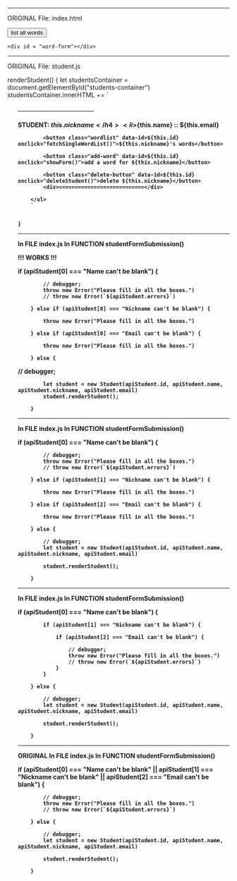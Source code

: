 










______________________________


ORIGINAL File:      index.html

<body>
    <div id = "container">
        <button id = "list-all-words" onclick="fetchWords()">list all words</button>
        <div id = "student-form"></div>    
        <div id = "students-container"></div>
        <div id = "words-container"></div>
    </div>

    <div id = "word-form"></div>
</body>



______________________________



ORIGINAL File:  student.js

renderStudent() {
        let studentsContainer = document.getElementById("students-container")
        studentsContainer.innerHTML +=
        `
        <ul>
        <div>___________________________</div>
        <h4>STUDENT: ${this.nickname}</h4>
            <li>${this.name} <b>::</b> ${this.email}</li> 

            <button class="wordlist" data-id=${this.id} onclick="fetchSingleWordList()">${this.nickname}'s words</button> 

            <button class="add-word" data-id=${this.id} onclick="showForm()">add a word for ${this.nickname}</button> 

            <button class="delete-button" data-id=${this.id} onclick="deleteStudent()">delete ${this.nickname}</button> 
            <div>===========================</div>

        </ul>
        `

        
    }



______________________________

In FILE         index.js
In FUNCTION     studentFormSubmission()

!!!  WORKS  !!!

if (apiStudent[0] === "Name can't be blank") {

            // debugger;
            throw new Error("Please fill in all the boxes.")
            // throw new Error(`${apiStudent.errors}`)

        } else if (apiStudent[0] === "Nickname can't be blank") {

            throw new Error("Please fill in all the boxes.")

        } else if (apiStudent[0] === "Email can't be blank") {

            throw new Error("Please fill in all the boxes.")

        } else { 
// debugger;
            
            let student = new Student(apiStudent.id, apiStudent.name, apiStudent.nickname, apiStudent.email)
            student.renderStudent();

        }



______________________________

In FILE         index.js
In FUNCTION     studentFormSubmission()


 if (apiStudent[0] === "Name can't be blank") {

            // debugger;
            throw new Error("Please fill in all the boxes.")
            // throw new Error(`${apiStudent.errors}`)

        } else if (apiStudent[1] === "Nickname can't be blank") {

            throw new Error("Please fill in all the boxes.")

        } else if (apiStudent[2] === "Email can't be blank") {

            throw new Error("Please fill in all the boxes.")

        } else { 
            
            // debugger;
            let student = new Student(apiStudent.id, apiStudent.name, apiStudent.nickname, apiStudent.email)
                    
            student.renderStudent();

        }


______________________________

In FILE         index.js
In FUNCTION     studentFormSubmission()

 if (apiStudent[0] === "Name can't be blank") {

            if (apiStudent[1] === "Nickname can't be blank") {

                if (apiStudent[2] === "Email can't be blank") {

                    // debugger;
                    throw new Error("Please fill in all the boxes.")
                    // throw new Error(`${apiStudent.errors}`)
                }
            }
        
        } else {
            
            // debugger;
            let student = new Student(apiStudent.id, apiStudent.name, apiStudent.nickname, apiStudent.email)
                    
            student.renderStudent();

        }
______________________________

ORIGINAL
In FILE         index.js
In FUNCTION     studentFormSubmission()


  if (apiStudent[0] === "Name can't be blank" || apiStudent[1] === "Nickname can't be blank" || apiStudent[2] === "Email can't be blank") {

            // debugger;
            throw new Error("Please fill in all the boxes.")
            // throw new Error(`${apiStudent.errors}`)

        } else {
            
            // debugger;
            let student = new Student(apiStudent.id, apiStudent.name, apiStudent.nickname, apiStudent.email)
                    
            student.renderStudent();

        }






